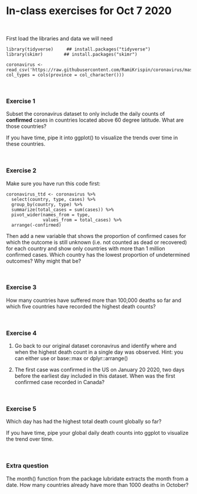 # In-class exercises for Oct 7 2020

<br>

First load the libraries and data we will need
```{r, eval = TRUE, include = TRUE}
library(tidyverse)     ## install.packages("tidyverse")
library(skimr)        ## install.packages("skimr")

coronavirus <- read_csv('https://raw.githubusercontent.com/RamiKrispin/coronavirus/master/csv/coronavirus.csv', col_types = cols(province = col_character()))
```

<br>

### Exercise 1
Subset the coronavirus dataset to only include the daily counts of **confirmed** cases in countries located above 60 degree latitude. What are those countries?

If you have time, pipe it into ggplot() to visualize the trends over time in these countries.

<br>

### Exercise 2

Make sure you have run this code first:

```{r, eval=FALSE}
coronavirus_ttd <- coronavirus %>% 
  select(country, type, cases) %>%
  group_by(country, type) %>%
  summarize(total_cases = sum(cases)) %>%
  pivot_wider(names_from = type,
              values_from = total_cases) %>%
  arrange(-confirmed)
```

Then add a new variable that shows the proportion of confirmed cases for which the outcome is still unknown (i.e. not counted as dead or recovered) for each country and show only countries with more than 1 million confirmed cases. Which country has the lowest proportion of undetermined outcomes? Why might that be?

<br>

### Exercise 3

How many countries have suffered more than 100,000 deaths so far and which five countries have recorded the highest death counts?

<br>

### Exercise 4

1. Go back to our original dataset coronavirus and identify where and when the highest death count in a single day was observed. Hint: you can either use or base::max or dplyr::arrange()

1. The first case was confirmed in the US on January 20 2020, two days before the earliest day included in this dataset. When was the first confirmed case recorded in Canada?

<br>

### Exercise 5

Which day has had the highest total death count globally so far?

If you have time, pipe your global daily death counts into ggplot to visualize the trend over time.

<br>

### Extra question

The month() function from the package lubridate extracts the month from a date. How many countries already have more than 1000 deaths in October?


